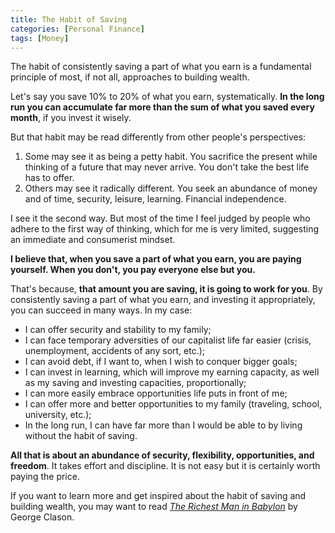 ```yaml
---
title: The Habit of Saving
categories: [Personal Finance]
tags: [Money]
---
```


The habit of consistently saving a part of what you earn is a fundamental principle of most, if not all, approaches to building wealth.

Let's say you save 10% to 20% of what you earn, systematically. **In the long run you can accumulate far more than the sum of what you saved every month**, if you invest it wisely.

But that habit may be read differently from other people's perspectives:

1. Some may see it as being a petty habit. You sacrifice the present while thinking of a future that may never arrive. You don't take the best life has to offer.
2. Others may see it radically different. You seek an abundance of money and of time, security, leisure, learning. Financial independence.

I see it the second way. But most of the time I feel judged by people who adhere to the first way of thinking, which for me is very limited, suggesting an immediate and consumerist mindset.

**I believe that, when you save a part of what you earn, you are paying yourself. When you don't, you pay everyone else but you.**

That's because, **that amount you are saving, it is going to work for you**. By consistently saving a part of what you earn, and investing it appropriately, you can succeed in many ways. In my case:

- I can offer security and stability to my family;
- I can face temporary adversities of our capitalist life far easier (crisis, unemployment, accidents of any sort, etc.);
- I can avoid debt, if I want to, when I wish to conquer bigger goals;
- I can invest in learning, which will improve my earning capacity, as well as my saving and investing capacities, proportionally;
- I can more easily embrace opportunities life puts in front of me;
- I can offer more and better opportunities to my family (traveling, school, university, etc.);
- In the long run, I can have far more than I would be able to by living without the habit of saving.

**All that is about an abundance of security, flexibility, opportunities, and freedom**. It takes effort and discipline. It is not easy but it is certainly worth paying the price.

If you want to learn more and get inspired about the habit of saving and building wealth, you may want to read *[The Richest Man in Babylon](/books/the-richest-man-in-babylon)* by George Clason.